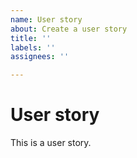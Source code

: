 ```yaml
---
name: User story
about: Create a user story
title: ''
labels: ''
assignees: ''

---
```


# User story

This is a user story.
